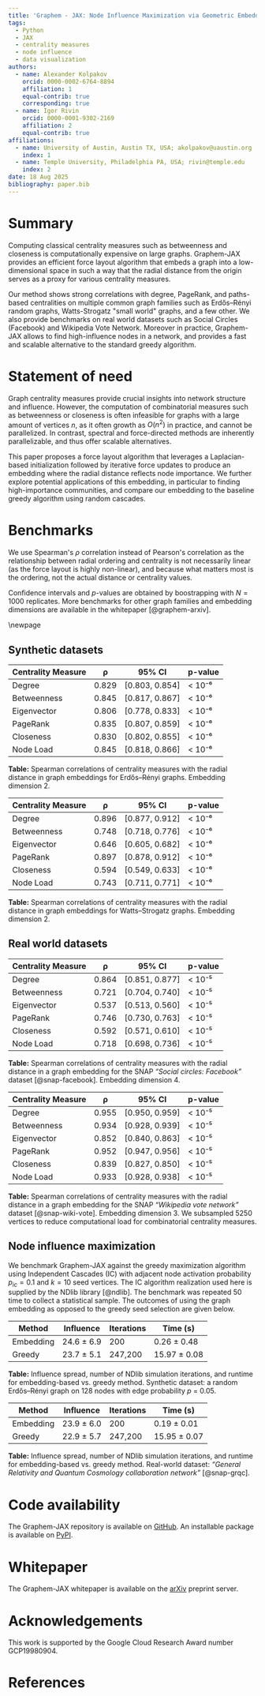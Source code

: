 ```yaml
---
title: 'Graphem - JAX: Node Influence Maximization via Geometric Embeddings'
tags:
  - Python
  - JAX
  - centrality measures
  - node influence 
  - data visualization
authors:
  - name: Alexander Kolpakov
    orcid: 0000-0002-6764-8894
    affiliation: 1
    equal-contrib: true
    corresponding: true
  - name: Igor Rivin
    orcid: 0000-0001-9302-2169
    affiliation: 2
    equal-contrib: true
affiliations:
  - name: University of Austin, Austin TX, USA; akolpakov@uaustin.org
    index: 1
  - name: Temple University, Philadelphia PA, USA; rivin@temple.edu
    index: 2
date: 18 Aug 2025
bibliography: paper.bib
---
```


# Summary

Computing classical centrality measures such as betweenness and closeness is computationally expensive on large graphs. Graphem-JAX provides an efficient force layout algorithm that embeds a graph into a low-dimensional space in such a way that the radial distance from the origin serves as a proxy for various centrality measures. 

Our method shows strong correlations with degree, PageRank, and paths-based centralities on multiple common graph families such as Erdős–Rényi random graphs, Watts-Strogatz "small world" graphs, and a few other. We also provide benchmarks on real world datasets such as Social Circles (Facebook) and Wikipedia Vote Network. Moreover in practice, Graphem-JAX allows to find high-influence nodes in a network, and provides a fast and scalable alternative to the standard greedy algorithm.

# Statement of need

Graph centrality measures provide crucial insights into network structure and influence. However, the computation of combinatorial measures such as betweenness or closeness is often infeasible for graphs with a large amount of vertices $n$, as it often growth as $O(n^2)$ in practice, and cannot be parallelized. In contrast, spectral and force-directed methods are inherently parallelizable, and thus offer scalable alternatives.

This paper proposes a force layout algorithm that leverages a Laplacian-based initialization followed by iterative force updates to produce an embedding where the radial distance reflects node importance. We further explore potential applications of this embedding, in particular to finding high-importance communities, and compare our embedding to the baseline greedy algorithm using random cascades.

# Benchmarks

We use Spearman's $\rho$ correlation instead of Pearson's correlation as the relationship between radial ordering and centrality is not necessarily linear (as the force layout is highly non-linear), and because what matters most is the ordering, not the actual distance or centrality values. 

Confidence intervals and $p$-values are obtained by boostrapping with $N=1000$ replicates. More benchmarks for other graph families and embedding dimensions are available in the whitepaper [@graphem-arxiv].

\newpage

## Synthetic datasets

| **Centrality Measure** | **ρ**   | **95% CI**        | **p-value**        |
|-------------------------|---------|------------------|--------------|
| Degree       | 0.829 | [0.803, 0.854] | < 10⁻⁶ |
| Betweenness  | 0.845 | [0.817, 0.867] | < 10⁻⁶ |
| Eigenvector  | 0.806 | [0.778, 0.833] | < 10⁻⁶ |
| PageRank     | 0.835 | [0.807, 0.859] | < 10⁻⁶ |
| Closeness    | 0.830 | [0.802, 0.855] | < 10⁻⁶ |
| Node Load    | 0.845 | [0.818, 0.866] | < 10⁻⁶ |

**Table:** Spearman correlations of centrality measures with the radial distance in graph embeddings for Erdős–Rényi graphs. Embedding dimension $2$.

| **Centrality Measure** | **ρ**   | **95% CI**        | **p-value**        |
|-------------------------|---------|------------------|--------------|
| Degree       | 0.896 | [0.877, 0.912] | < 10⁻⁶ |
| Betweenness  | 0.748 | [0.718, 0.776] | < 10⁻⁶ |
| Eigenvector  | 0.646 | [0.605, 0.682] | < 10⁻⁶ |
| PageRank     | 0.897 | [0.878, 0.912] | < 10⁻⁶ |
| Closeness    | 0.594 | [0.549, 0.633] | < 10⁻⁶ |
| Node Load    | 0.743 | [0.711, 0.771] | < 10⁻⁶ |

**Table:** Spearman correlations of centrality measures with the radial distance in graph embeddings for Watts–Strogatz graphs. Embedding dimension $2$.

## Real world datasets

| **Centrality Measure** | **ρ**   | **95% CI**        | **p-value**        |
|-------------------------|---------|------------------|--------------|
| Degree       | 0.864 | [0.851, 0.877] | < 10⁻⁵ |
| Betweenness  | 0.721 | [0.704, 0.740] | < 10⁻⁵ |
| Eigenvector  | 0.537 | [0.513, 0.560] | < 10⁻⁵ |
| PageRank     | 0.746 | [0.730, 0.763] | < 10⁻⁵ |
| Closeness    | 0.592 | [0.571, 0.610] | < 10⁻⁵ |
| Node Load    | 0.718 | [0.698, 0.736] | < 10⁻⁵ |

**Table:** Spearman correlations of centrality measures with the radial distance in a graph embedding for the SNAP *“Social circles: Facebook”* dataset [@snap-facebook]. Embedding dimension $4$.

| **Centrality Measure** | **ρ**   | **95% CI**        | **p-value**        |
|-------------------------|---------|------------------|--------------|
| Degree       | 0.955 | [0.950, 0.959] | < 10⁻⁵ |
| Betweenness  | 0.934 | [0.928, 0.939] | < 10⁻⁵ |
| Eigenvector  | 0.852 | [0.840, 0.863] | < 10⁻⁵ |
| PageRank     | 0.952 | [0.947, 0.956] | < 10⁻⁵ |
| Closeness    | 0.839 | [0.827, 0.850] | < 10⁻⁵ |
| Node Load    | 0.933 | [0.928, 0.938] | < 10⁻⁵ |

**Table:** Spearman correlations of centrality measures with the radial distance in a graph embedding for the SNAP *“Wikipedia vote network”* dataset [@snap-wiki-vote]. Embedding dimension $3$. We subsampled $5 250$ vertices to reduce computational load for combinatorial centrality measures.

## Node influence maximization

We benchmark Graphem-JAX against the greedy maximization algorithm using Independent Cascades (IC) with adjacent node activation probability $p_{ic} = 0.1$ and $k=10$ seed vertices. The IC algorithm realization used here is supplied by the NDlib library [@ndlib]. The benchmark was repeated $50$ time to collect a statistical sample. The outcomes of using the graph embedding as opposed to the greedy seed selection are given below. 

| **Method**  | **Influence**     | **Iterations** | **Time (s)**     |
|-------------|------------------|----------------|------------------|
| Embedding   | 24.6 ± 6.9       | 200            | 0.26 ± 0.48      |
| Greedy      | 23.7 ± 5.1       | 247,200        | 15.97 ± 0.08     |

**Table:** Influence spread, number of NDlib simulation iterations, and runtime for embedding-based vs. greedy method. Synthetic dataset: a random Erdős–Rényi graph on 128 nodes with edge probability *p* = 0.05.

| **Method**  | **Influence**     | **Iterations** | **Time (s)**     |
|-------------|------------------|----------------|------------------|
| Embedding   | 23.9 ± 6.0       | 200            | 0.19 ± 0.01      |
| Greedy      | 22.9 ± 5.7       | 247,200        | 15.95 ± 0.07     |

**Table:** Influence spread, number of NDlib simulation iterations, and runtime for embedding-based vs. greedy method. Real-world dataset: *“General Relativity and Quantum Cosmology collaboration network”* [@snap-grqc].

# Code availability
The Graphem-JAX repository is available on [GitHub](https://github.com/sashakolpakov/graphem). An installable package is available on [PyPI](https://pypi.org/project/graphem-jax/). 

# Whitepaper
The Graphem-JAX whitepaper is available on the [arXiv](https://arxiv.org/abs/2506.07435) preprint server.

# Acknowledgements
This work is supported by the Google Cloud Research Award number GCP19980904.

# References

